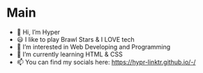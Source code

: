 # Main

- 👋 Hi, I’m Hyper
- 😃 I like to play Brawl Stars & I LOVE tech
- 👀 I’m interested in Web Developing and Programming
- 🌱 I’m currently learning HTML & CSS
- 📫 You can find my socials here: https://hypr-linktr.github.io/-/
